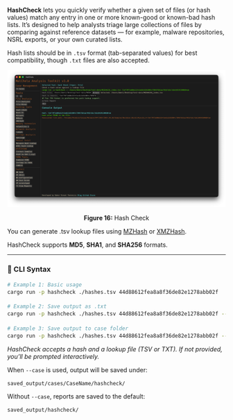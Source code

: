 **HashCheck** lets you quickly verify whether a given set of files (or hash values) match any entry in one or more known-good or known-bad hash lists. It’s designed to help analysts triage large collections of files by comparing against reference datasets — for example, malware repositories, NSRL exports, or your own curated lists.

Hash lists should be in `.tsv` format (tab-separated values) for best compatibility, though `.txt` files are also accepted.

![HashCheck](../images/hashcheck.png)

<p align="center"><strong>Figure 16:</strong> Hash Check</p>

You can generate .tsv lookup files using [MZHash](mzhash.md) or [XMZHash](xmzhash.md).

HashCheck supports **MD5**, **SHA1**, and **SHA256** formats.

---

### 🔧 CLI Syntax

```bash
# Example 1: Basic usage
cargo run -p hashcheck ./hashes.tsv 44d88612fea8a8f36de82e1278abb02f

# Example 2: Save output as .txt
cargo run -p hashcheck ./hashes.tsv 44d88612fea8a8f36de82e1278abb02f -- -o -t

# Example 3: Save output to case folder
cargo run -p hashcheck ./hashes.tsv 44d88612fea8a8f36de82e1278abb02f -- -o -t --case CaseName
```

*HashCheck accepts a hash and a lookup file (TSV or TXT). If not provided, you’ll be prompted interactively.*

When `--case` is used, output will be saved under:

```
saved_output/cases/CaseName/hashcheck/
```

Without `--case`, reports are saved to the default:

```
saved_output/hashcheck/
```